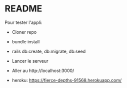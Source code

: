 # README

Pour tester l'appli:

* Cloner repo

* bundle install

* rails db:create, db:migrate, db:seed

* Lancer le serveur

* Aller au http://localhost:3000/

* heroku: https://fierce-depths-91568.herokuapp.com/
